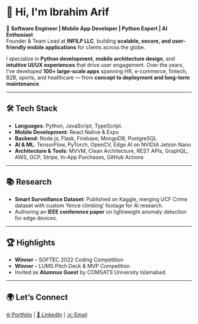 # 👋 Hi, I'm Ibrahim Arif  

🚀 **Software Engineer | Mobile App Developer | Python Expert | AI Enthusiast**  
Founder & Team Lead at **INFILP LLC**, building **scalable, secure, and user-friendly mobile applications** for clients across the globe.  

I specialize in **Python development**, **mobile architecture design**, and **intuitive UI/UX experiences** that drive user engagement. Over the years, I’ve developed **100+ large-scale apps** spanning HR, e-commerce, fintech, B2B, sports, and healthcare — from **concept to deployment and long-term maintenance**.

---

## 🛠 Tech Stack
- **Languages**: Python, JavaScript, TypeScript. 
- **Mobile Development**: React Native & Expo
- **Backend**: Node.js, Flask, Firebase, MongoDB, PostgreSQL  
- **AI & ML**: TensorFlow, PyTorch, OpenCV, Edge AI on NVIDIA Jetson Nano  
- **Architecture & Tools**: MVVM, Clean Architecture, REST APIs, GraphQL, AWS, GCP, Stripe, In-App Purchases, GitHub Actions  

---

## 📚 Research
- **Smart Surveillance Dataset**: Published on Kaggle, merging UCF Crime dataset with custom ‘fence climbing’ footage for AI research.  
- Authoring an **IEEE conference paper** on lightweight anomaly detection for edge devices.  

---

## 🏆 Highlights
- **Winner** – SOFTEC 2022 Coding Competition  
- **Winner** – LUMS Pitch Deck & MVP Competition  
- Invited as **Alumnus Guest** by COMSATS University Islamabad.  

---

## 🌍 Let’s Connect  
[🌐 Portfolio](https://ibrahimarif.dev) | [💼 LinkedIn](https://www.linkedin.com/in/ibrahim-arif/) | [✉️ Email](mailto:ibrahimarif@infilp.com)  
